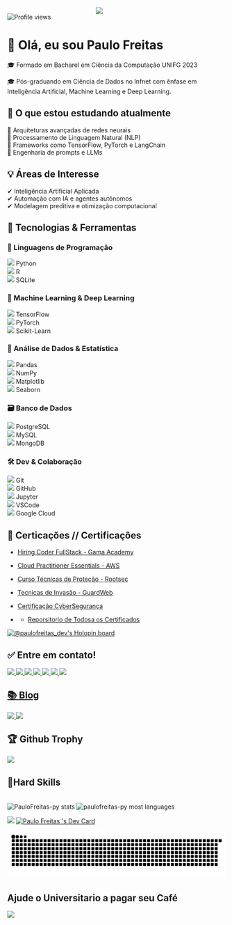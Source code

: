 <img align='right' src="https://paulofreitasdev.files.wordpress.com/2021/04/anyconv.com__img1.png" width="300">
<p align="left"> <img src="https://komarev.com/ghpvc/?username=paulofreitas-py&color=red" alt="Profile views" /> </p>

# 👋 Olá, eu sou Paulo Freitas
🎓 Formado em Bacharel em Ciência da Computação UNIFG 2023

🎓 Pós-graduando em Ciência de Dados no Infnet com ênfase em Inteligência Artificial, Machine Learning e Deep Learning.  

## 🚀 O que estou estudando atualmente  
🔹 Arquiteturas avançadas de redes neurais  
🔹 Processamento de Linguagem Natural (NLP)  
🔹 Frameworks como TensorFlow, PyTorch e LangChain  
🔹 Engenharia de prompts e LLMs  

## 💡 Áreas de Interesse  
✔ Inteligência Artificial Aplicada  
✔ Automação com IA e agentes autônomos  
✔ Modelagem preditiva e otimização computacional  

## 🚀 Tecnologias & Ferramentas

### 📌 Linguagens de Programação  
<span><img src="https://cdn.jsdelivr.net/gh/devicons/devicon/icons/python/python-original.svg" width="20px"/> Python</span> &nbsp;  
<span><img src="https://cdn.jsdelivr.net/gh/devicons/devicon/icons/r/r-original.svg" width="20px"/> R</span> &nbsp;  
<span><img src="https://cdn.jsdelivr.net/gh/devicons/devicon/icons/sqlite/sqlite-original.svg" width="20px"/> SQLite</span> &nbsp;  

### 🤖 Machine Learning & Deep Learning  
<span><img src="https://cdn.jsdelivr.net/gh/devicons/devicon/icons/tensorflow/tensorflow-original.svg" width="20px"/> TensorFlow</span> &nbsp;  
<span><img src="https://cdn.jsdelivr.net/gh/devicons/devicon/icons/pytorch/pytorch-original.svg" width="20px"/> PyTorch</span> &nbsp;  
<span><img src="https://cdn.jsdelivr.net/gh/devicons/devicon/icons/scikitlearn/scikitlearn-original.svg" width="20px"/> Scikit-Learn</span> &nbsp;  

### 🧮 Análise de Dados & Estatística  
<span><img src="https://cdn.jsdelivr.net/gh/devicons/devicon/icons/pandas/pandas-original.svg" width="20px"/> Pandas</span> &nbsp;  
<span><img src="https://cdn.jsdelivr.net/gh/devicons/devicon/icons/numpy/numpy-original.svg" width="20px"/> NumPy</span> &nbsp;  
<span><img src="https://cdn.jsdelivr.net/gh/devicons/devicon/icons/matplotlib/matplotlib-original.svg" width="20px"/> Matplotlib</span> &nbsp;  
<span><img src="https://cdn.jsdelivr.net/gh/devicons/devicon/icons/seaborn/seaborn-original.svg" width="20px"/> Seaborn</span> &nbsp;  

### 🗃️ Banco de Dados  
<span><img src="https://cdn.jsdelivr.net/gh/devicons/devicon/icons/postgresql/postgresql-original.svg" width="20px"/> PostgreSQL</span> &nbsp;  
<span><img src="https://cdn.jsdelivr.net/gh/devicons/devicon/icons/mysql/mysql-original.svg" width="20px"/> MySQL</span> &nbsp;  
<span><img src="https://cdn.jsdelivr.net/gh/devicons/devicon/icons/mongodb/mongodb-original.svg" width="20px"/> MongoDB</span> &nbsp;  

### 🛠️ Dev & Colaboração  
<span><img src="https://cdn.jsdelivr.net/gh/devicons/devicon/icons/git/git-original.svg" width="20px"/> Git</span> &nbsp;  
<span><img src="https://cdn.jsdelivr.net/gh/devicons/devicon/icons/github/github-original.svg" width="20px"/> GitHub</span> &nbsp;  
<span><img src="https://cdn.jsdelivr.net/gh/devicons/devicon/icons/jupyter/jupyter-original.svg" width="20px"/> Jupyter</span> &nbsp;  
<span><img src="https://cdn.jsdelivr.net/gh/devicons/devicon/icons/vscode/vscode-original.svg" width="20px"/> VSCode</span> &nbsp;  
<span><img src="https://cdn.jsdelivr.net/gh/devicons/devicon/icons/googlecloud/googlecloud-original.svg" width="20px"/> Google Cloud</span> &nbsp;



## 📜 Certicações // Certificações 
- [Hiring Coder FullStack - Gama Academy](https://github.com/paulofreitas-py/Certificados/blob/main/Hiring%20Coders%20-%20Fullstack.pdf)
- [Cloud Practitioner Essentials - AWS ](https://github.com/paulofreitas-py/Certificados/blob/main/AWS%20Cloud%20Practitioner%20Essentials%20.pdf)
- [Curso Técnicas de Proteção - Rootsec](https://github.com/paulofreitas-py/Certificados/blob/main/Rootsec%20Curso%20T%C3%A9cnicas%20de%20Prote%C3%A7%C3%A3o.png)
- [Tecnicas de Invasão - GuardWeb](https://github.com/paulofreitas-py/Certificados/blob/main/Tecnicas%20de%20Invas%C3%A3o%20GuardWeb.png)
- [Certificação CyberSegurança]()

-  - [Reporsitorio de Todosa os Certificados](https://github.com/paulofreitas-py/Certificados)



[![@paulofreitas_dev's Holopin board](https://holopin.io/api/user/board?user=paulofreitas_dev)](https://holopin.io/@paulofreitas_dev)

## ✅ Entre em contato!
<p align="left">
  <a href="https://www.linkedin.com/in/paulofreitas-py/">
    <img src="https://img.shields.io/badge/LinkedIn-0077B5?style=for-the-badge&logo=linkedin&logoColor=white"/>
  </a>
  <a href="https://github.com/paulofreitas-py">
    <img src="https://img.shields.io/badge/GitHub-100000?style=for-the-badge&logo=github&logoColor=white"/>
  </a>
  <a href="https://www.twitch.tv/paulofreitas_py">
    <img src="https://img.shields.io/badge/Twitch-A901DB?style=for-the-badge&logo=twitch&logoColor=white"/>
  </a>
  <a href="https://www.instagram.com/paulofreitas.py/">
    <img src="https://img.shields.io/badge/Instagram-FF0080?style=for-the-badge&logo=instagram&logoColor=white"/>
  </a>
  <a href="#">
    <img src="https://img.shields.io/badge/Discord-642EFE?style=for-the-badge&logo=discord&logoColor=white"/>
  </a>
  <a href="https://www.youtube.com/channel/UCOcAap9EbzrMZnx3XTnP6wQ">
    <img src="https://img.shields.io/badge/Youtube-FF0000?style=for-the-badge&logo=youtube&logoColor=white"/>
  </a>
	<a href="https://t.me/paulofreitas_py">
    <img src="https://img.shields.io/badge/Telegram-084B8A?style=for-the-badge&logo=telegram&logoColor=white"/>

## 📚 Blog
<p align="left">
  <a href="https://dev.to/paulofreitas_py">
    <img src="https://img.shields.io/badge/dev.to-0A0A0A?style=for-the-badge&logo=dev.to&logoColor=white"/>
  </a>	
  <a href="https://www.instagram.com/paulofreitas.py/">
    <img src="https://img.shields.io/badge/Instagram-E4405F?style=for-the-badge&logo=instagram&logoColor=white"/>
  </a>		
</p>

## 🏆 Github Trophy
<p align="left">
  <img src="https://github-profile-trophy.vercel.app/?username=paulofreitas-py&theme=darkhub"/>

## 🤟Hard Skills 
<p align="left">
  <br>
    <img width="450em" src="https://github-readme-stats.vercel.app/api?username=paulofreitas-py&theme=synthwave&bg_color=0D1117&title_color=3DDC84&icon_color=3DDC84&show_icons=true&hide_border=true" alt="PauloFreitas-py stats" />
    <img width="450em" src="https://github-readme-stats.vercel.app/api/top-langs/?username=paulofreitas-py&theme=synthwave&bg_color=0D1117&title_color=3DDC84&icon_color=3DDC84&show_icons=true&hide_border=true&layout=compact" alt="paulofreitas-py most languages"/>
  <br>
<p align="left">
<img src="https://github-readme-stats.vercel.app/api/wakatime?username=paulofreitasdev&layout=compact"/>  
<a href="https://app.daily.dev/paulofreitas_py"><img src="https://api.daily.dev/devcards/7e2dc53f4020473083e9389c5d35d5f5.png?r=plt" width="200" alt="Paulo Freitas 's Dev Card"/></a> 

 ![Snake animation](https://github.com/paulofreitas-py/paulofreitas-py/blob/output/github-contribution-grid-snake.svg)

## Ajude o Universitario a pagar seu Café
<a href="https://www.buymeacoffee.com/paulofreitas.py"><img src="https://img.buymeacoffee.com/button-api/?text=Buy me a coffee&emoji=&slug=paulofreitas.py&button_colour=FFDD00&font_colour=000000&font_family=Cookie&outline_colour=000000&coffee_colour=ffffff"></a>
